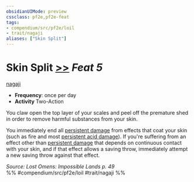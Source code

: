 ```yaml
---
obsidianUIMode: preview
cssclass: pf2e,pf2e-feat
tags:
- compendium/src/pf2e/loil
- trait/nagaji
aliases: ["Skin Split"]
---
```

# Skin Split  [>>](/rules/core-rulebook/chapter-9-playing-the-game.md#Actions "Two-Action") *Feat 5*  
[nagaji](/rules/traits/nagaji-loil.md)  

- **Frequency**: once per day
- **Activity** Two-Action

You claw open the top layer of your scales and peel off the premature shed in order to remove harmful substances from your skin.

You immediately end all [persistent damage](/rules/conditions.md#Persistent%20Damage) from effects that coat your skin (such as fire and most [persistent acid damage](/rules/conditions.md#Persistent%20Damage)). If you're suffering from an effect other than [persistent damage](/rules/conditions.md#Persistent%20Damage) that depends on continuous contact with your skin, and if that effect allows a saving throw, immediately attempt a new saving throw against that effect.

*Source: Lost Omens: Impossible Lands p. 49*  
%% #compendium/src/pf2e/loil #trait/nagaji %%